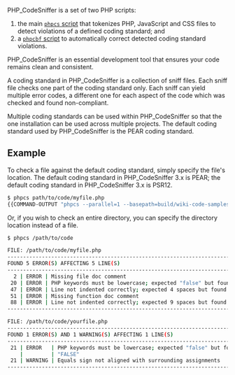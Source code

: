 PHP_CodeSniffer is a set of two PHP scripts:
1. the main [`phpcs` script](https://github.com/PHPCSStandards/PHP_CodeSniffer/wiki/Usage) that tokenizes PHP, JavaScript and CSS files to detect violations of a defined coding standard; and
2. a [`phpcbf` script](https://github.com/PHPCSStandards/PHP_CodeSniffer/wiki/Fixing-Errors-Automatically) to automatically correct detected coding standard violations.

PHP_CodeSniffer is an essential development tool that ensures your code remains clean and consistent.

A coding standard in PHP_CodeSniffer is a collection of sniff files. Each sniff file checks one part of the coding standard only. Each sniff can yield multiple error codes, a different one for each aspect of the code which was checked and found non-compliant.

Multiple coding standards can be used within PHP_CodeSniffer so that the one installation can be used across multiple projects. The default coding standard used by PHP_CodeSniffer is the PEAR coding standard.

## Example

To check a file against the default coding standard, simply specify the file's location. The default coding standard in PHP_CodeSniffer 3.x is PEAR; the default coding standard in PHP_CodeSniffer 3.x is PSR12.

```bash
$ phpcs path/to/code/myfile.php
{{COMMAND-OUTPUT "phpcs --parallel=1 --basepath=build/wiki-code-samples --no-colors build/wiki-code-samples/path/to/code/myfile.php"}}
```

Or, if you wish to check an entire directory, you can specify the directory location instead of a file.

```bash
$ phpcs /path/to/code

FILE: /path/to/code/myfile.php
--------------------------------------------------------------------------------
FOUND 5 ERROR(S) AFFECTING 5 LINE(S)
--------------------------------------------------------------------------------
  2 | ERROR | Missing file doc comment
 20 | ERROR | PHP keywords must be lowercase; expected "false" but found "FALSE"
 47 | ERROR | Line not indented correctly; expected 4 spaces but found 1
 51 | ERROR | Missing function doc comment
 88 | ERROR | Line not indented correctly; expected 9 spaces but found 6
--------------------------------------------------------------------------------

FILE: /path/to/code/yourfile.php
--------------------------------------------------------------------------------
FOUND 1 ERROR(S) AND 1 WARNING(S) AFFECTING 1 LINE(S)
--------------------------------------------------------------------------------
 21 | ERROR   | PHP keywords must be lowercase; expected "false" but found
    |         | "FALSE"
 21 | WARNING | Equals sign not aligned with surrounding assignments
--------------------------------------------------------------------------------
```
